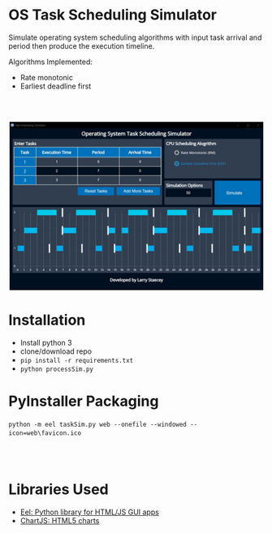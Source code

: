 # OS Task Scheduling Simulator
Simulate operating system scheduling algorithms with input task arrival and period then produce the execution timeline.

Algorithms Implemented:
* Rate monotonic
* Earliest deadline first

<br/>
<br/>

<p align="center">
  <img src="images/screen1.jpg" width="500" />
</p>

# Installation
* Install python 3
* clone/download repo
* ``` pip install -r requirements.txt ```
* ``` python processSim.py ```

# PyInstaller Packaging
``` python -m eel taskSim.py web --onefile --windowed --icon=web\favicon.ico ```

<br/>
<br/>

# Libraries Used
* [Eel: Python library for HTML/JS GUI apps](https://github.com/samuelhwilliams/Eel)
* [ChartJS: HTML5 charts](https://github.com/chartjs/Chart.js)
